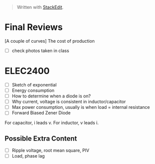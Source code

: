 


> Written with [StackEdit](https://stackedit.io/).

# Final Reviews
[A couple of curves] The cost of production

- [ ] check photos taken in class

# ELEC2400
- [ ] Sketch of exponential
- [ ] Energy consumption
- [ ] How to determine when a diode is on?
- [ ] Why current, voltage is consistent in inductor/capacitor
- [ ] Max power consumption, usually is when load = internal resistance
- [ ] Forward Biased Zener Diode

For capacitor, i leads v. For inductor, v leads i.

## Possible Extra Content
- [ ] Ripple voltage, root mean square, PIV
- [ ] Load, phase lag
<!--stackedit_data:
eyJoaXN0b3J5IjpbLTYwMjMwMjk5MiwxNjAxNTQ0MjkxLC0xOD
g0ODk5Mjk5LC0xNDIxNTMxODkyLDM1NDE0NjMzOCwtMTMyNzMy
MzAyMywtMTg0NDcwNzQ2LDIxMzU1ODM2NzQsLTE0NzI2NzE0MT
BdfQ==
-->